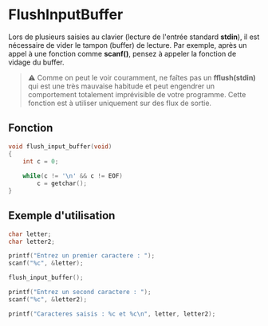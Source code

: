# FlushInputBuffer

Lors de plusieurs saisies au clavier (lecture de l'entrée standard **stdin**), il est nécessaire de vider le tampon (buffer) de lecture. Par exemple, après un appel à une fonction comme **scanf()**, pensez à appeler la fonction de vidage du buffer.

> ⚠ Comme on peut le voir couramment, ne faîtes pas un **fflush(stdin)** qui est une très mauvaise habitude et peut engendrer un comportement totalement imprévisible de votre programme. Cette fonction est à utiliser uniquement sur des flux de sortie.

## Fonction

```C
void flush_input_buffer(void)
{
    int c = 0;
 
    while(c != '\n' && c != EOF)
        c = getchar();
}
```

## Exemple d'utilisation

```C
char letter;
char letter2;

printf("Entrez un premier caractere : ");
scanf("%c", &letter);

flush_input_buffer();

printf("Entrez un second caractere : ");
scanf("%c", &letter2);

printf("Caracteres saisis : %c et %c\n", letter, letter2);
```
